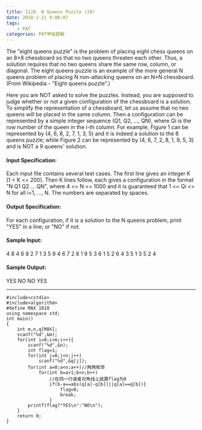 ```yaml
---
title: 1128. N Queens Puzzle (20)
date: 2018-2-21 9:00:07
tags: 
	- PAT
categories: PAT甲级题解
---
```


The "eight queens puzzle" is the problem of placing eight chess queens on an 8×8 chessboard so that no two queens threaten each other. Thus, a solution requires that no two queens share the same row, column, or diagonal. The eight queens puzzle is an example of the more general N queens problem of placing N non-attacking queens on an N×N chessboard. (From Wikipedia - "Eight queens puzzle".)

Here you are NOT asked to solve the puzzles. Instead, you are supposed to judge whether or not a given configuration of the chessboard is a solution. To simplify the representation of a chessboard, let us assume that no two queens will be placed in the same column. Then a configuration can be represented by a simple integer sequence (Q1, Q2, ..., QN), where Qi is the row number of the queen in the i-th column. For example, Figure 1 can be represented by (4, 6, 8, 2, 7, 1, 3, 5) and it is indeed a solution to the 8 queens puzzle; while Figure 2 can be represented by (4, 6, 7, 2, 8, 1, 9, 5, 3) and is NOT a 9 queens' solution.

#### Input Specification:

Each input file contains several test cases. The first line gives an integer K (1 < K <= 200). Then K lines follow, each gives a configuration in the format "N Q1 Q2 ... QN", where 4 <= N <= 1000 and it is guaranteed that 1 <= Qi <= N for all i=1, ..., N. The numbers are separated by spaces.

#### Output Specification:

For each configuration, if it is a solution to the N queens problem, print "YES" in a line; or "NO" if not.

#### Sample Input:
4
8 4 6 8 2 7 1 3 5
9 4 6 7 2 8 1 9 5 3
6 1 5 2 6 4 3
5 1 3 5 2 4
#### Sample Output:
YES
NO
NO
YES
***

```
#include<cstdio>
#include<algorithm>
#define MAX 1010
using namespace std;
int main()
{
    int m,n,q[MAX];
    scanf("%d",&m);
    for(int i=0;i<m;i++){
        scanf("%d",&n);
        int flag=1;
        for(int j=0;j<n;j++)
            scanf("%d",&q[j]);
        for(int a=0;a<n;a++)//两两枚举
            for(int b=a+1;b<n;b++)
                //在同一行或者对角线上就置flag为0
                if(b-a==abs(q[a]-q[b])||q[a]==q[b]){
                    flag=0;
                    break;
                }
        printf(flag?"YES\n":"NO\n");
    }
    return 0;
}
```